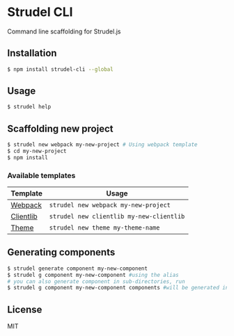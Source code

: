 # Strudel CLI

Command line scaffolding for Strudel.js

## Installation 

```bash
$ npm install strudel-cli --global
```

## Usage

```bash
$ strudel help
```

## Scaffolding new project

```bash
$ strudel new webpack my-new-project # Using webpack template
$ cd my-new-project
$ npm install
```

### Available templates

Template  | Usage
---       | ---
[Webpack](https://github.com/strudeljs/template-webpack)     | `strudel new webpack my-new-project`
[Clientlib](https://github.com/strudeljs/template-clientlib) | `strudel new clientlib my-new-clientlib`
[Theme](https://github.com/strudeljs/template-theme) | `strudel new theme my-theme-name`

## Generating components

```bash
$ strudel generate component my-new-component
$ strudel g component my-new-component #using the alias
# you can also generate component in sub-directories, run
$ strudel g component my-new-component components #will be generated in components subdirectory
```

## License

MIT

